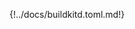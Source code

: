 <!-- DO NOT EDIT THIS PAGE but ./docs/buildkitd.toml.md and changes will be propagated here -->
{!../docs/buildkitd.toml.md!}